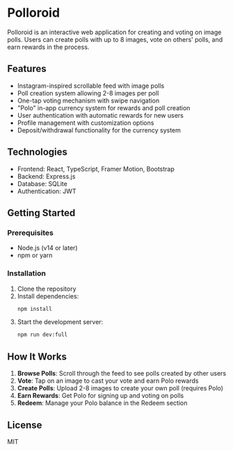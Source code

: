 # Polloroid

Polloroid is an interactive web application for creating and voting on image polls. Users can create polls with up to 8 images, vote on others' polls, and earn rewards in the process.

## Features

- Instagram-inspired scrollable feed with image polls
- Poll creation system allowing 2-8 images per poll
- One-tap voting mechanism with swipe navigation
- "Polo" in-app currency system for rewards and poll creation
- User authentication with automatic rewards for new users
- Profile management with customization options
- Deposit/withdrawal functionality for the currency system

## Technologies

- Frontend: React, TypeScript, Framer Motion, Bootstrap
- Backend: Express.js
- Database: SQLite
- Authentication: JWT

## Getting Started

### Prerequisites

- Node.js (v14 or later)
- npm or yarn

### Installation

1. Clone the repository
2. Install dependencies:
   ```bash
   npm install
   ```
3. Start the development server:
   ```bash
   npm run dev:full
   ```

## How It Works

1. **Browse Polls**: Scroll through the feed to see polls created by other users
2. **Vote**: Tap on an image to cast your vote and earn Polo rewards
3. **Create Polls**: Upload 2-8 images to create your own poll (requires Polo)
4. **Earn Rewards**: Get Polo for signing up and voting on polls
5. **Redeem**: Manage your Polo balance in the Redeem section

## License

MIT